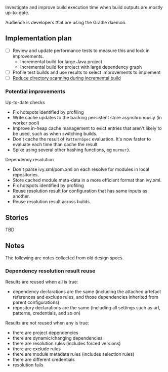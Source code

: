 Investigate and improve build execution time when build outputs are mostly up-to-date. 

Audience is developers that are using the Gradle daemon.

## Implementation plan

- [ ] Review and update performance tests to measure this and lock in improvements.
    - Incremental build for large Java project
    - Incremental build for project with large dependency graph
- [ ] Profile test builds and use results to select improvements to implement 
- [ ] [Reduce directory scanning during incremental build](reduced-directory-scanning)
        
### Potential improvements
    
Up-to-date checks    

- Fix hotspots identified by profiling
- Write cache updates to the backing persistent store asynchronously (in worker pool)
- Improve in-heap cache management to evict entries that aren't likely to be used, such as when switching builds.
- Don't cache the result of `PatternSpec` evaluation. It's now faster to evaluate each time than cache the result
- Spike using several other hashing functions, eg `murmur3`.

Dependency resolution

- Don't parse ivy.xml/pom.xml on each resolve for modules in local repositories.
- Store cached module meta-data in a more efficient format than ivy.xml. 
- Fix hotspots identified by profiling
- Reuse resolution result for configuration that has same inputs as another.
- Reuse resolution result across builds.

## Stories

TBD    

## Notes    

The following are notes collected from old design specs.

### Dependency resolution result reuse    

Results are reused when all is true:

- dependency declarations are the same (including the attached artefact references and exclude rules, and those dependencies inherited from parent configurations).
- repository declarations are the same (including all settings such as url, patterns, credentials, and so on)

Results are not reused when any is true:

- there are project dependencies
- there are dynamic/changing dependencies
- there are resolution rules (includes forced versions)
- there are exclude rules
- there are module metadata rules (includes selection rules)
- there are different credentials
- resolution fails
